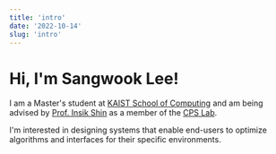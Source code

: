 ```yaml
---
title: 'intro'
date: '2022-10-14'
slug: 'intro'
---
```


# Hi, I'm Sangwook Lee!

I am a Master's student at [KAIST School of Computing](https://cs.kaist.ac.kr/) and am being advised by [Prof. Insik Shin](http://cps.kaist.ac.kr/~ishin/) as a member of the [CPS Lab](http://cps.kaist.ac.kr/).

I'm interested in designing systems that enable end-users to optimize algorithms and interfaces for their specific environments.
